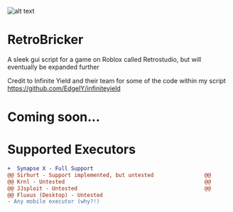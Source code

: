 ![alt text](https://github.com/Niko-Retrobricker/RetroBricker/blob/main/logo.png?raw=true)
# RetroBricker
A sleek gui script for a game on Roblox called Retrostudio, but will eventually be expanded further

Credit to Infinite Yield and their team for some of the code within my script
https://github.com/EdgeIY/infiniteyield

# Coming soon...

# Supported Executors
```diff
+  Synapse X - Full Support
@@ Sirhurt - Support implemented, but untested                @@
@@ Krnl - Untested                                            @@
@@ JJsploit - Untested                                        @@
@@ Fluxus (Desktop) - Untested
- Any mobile executor (why?!)
```
